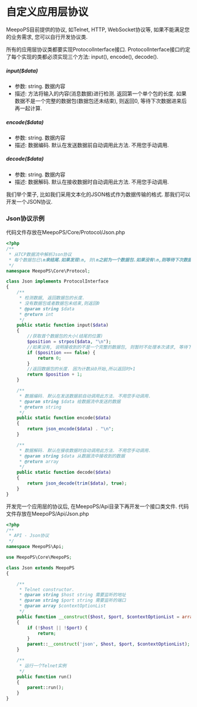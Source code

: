 # 自定义应用层协议

MeepoPS目前提供的协议, 如Telnet, HTTP, WebSocket协议等, 如果不能满足您的业务需求, 您可以自行开发协议类.

所有的应用层协议类都要实现ProtocolInterface接口. ProtocolInterface接口约定了每个实现的类都必须实现三个方法: input(), encode(), decode().

##### input($data)
- 参数: string. 数据内容
- 描述: 方法将输入的内容(消息数据)进行检测. 返回第一个单个包的长度. 如果数据不是一个完整的数据包(数据包还未结束), 则返回0, 等待下次数据进来后再一起计算.

##### encode($data)
- 参数: string. 数据内容
- 描述: 数据编码. 默认在发送数据前自动调用此方法. 不用您手动调用.

##### decode($data)
- 参数: string. 数据内容
- 描述: 数据解码. 默认在接收数据时自动调用此方法. 不用您手动调用.

我们举个栗子, 比如我们采用文本化的JSON格式作为数据传输的格式. 那我们可以开发一个JSON协议.

### Json协议示例
代码文件存放在MeepoPS/Core/Protocol/Json.php
```php
<?php
/**
 * 从TCP数据流中解析Json协议
 * 每个数据包已\n来结尾.如果发现\n, 则\n之前为一个数据包.如果没有\n,则等待下次数据的到来
 */
namespace MeepoPS\Core\Protocol;

class Json implements ProtocolInterface
{
    /**
     * 检测数据, 返回数据包的长度.
     * 没有数据包或者数据包未结束,则返回0
     * @param string $data
     * @return int
     */
    public static function input($data)
    {
        //获取首个数据包的大小(结尾的位置)
        $position = strpos($data, "\n");
        //如果没有, 说明接收到的不是一个完整的数据包, 则暂时不处理本次请求, 等待下次接收后再一起处理
        if ($position === false) {
            return 0;
        }
        //返回数据包的长度. 因为计数从0开始,所以返回时+1
        return $position + 1;
    }

    /**
     * 数据编码. 默认在发送数据前自动调用此方法. 不用您手动调用.
     * @param string $data 给数据流中发送的数据
     * @return string
     */
    public static function encode($data)
    {
        return json_encode($data) . "\n";
    }

    /**
     * 数据解码. 默认在接收数据时自动调用此方法. 不用您手动调用.
     * @param string $data 从数据流中接收到的数据
     * @return array
     */
    public static function decode($data)
    {
        return json_decode(trim($data), true);
    }
}
```

开发完一个应用层的协议后, 在MeepoPS/Api目录下再开发一个接口类文件.
代码文件存放在MeepoPS/Api/Json.php
```php
<?php
/**
 * API - Json协议
 */
namespace MeepoPS\Api;

use MeepoPS\Core\MeepoPS;

class Json extends MeepoPS
{

    /**
     * Telnet constructor.
     * @param string $host string 需要监听的地址
     * @param string $port string 需要监听的端口
     * @param array $contextOptionList
     */
    public function __construct($host, $port, $contextOptionList = array())
    {
        if (!$host || !$port) {
            return;
        }
        parent::__construct('json', $host, $port, $contextOptionList);
    }

    /**
     * 运行一个Telnet实例
     */
    public function run()
    {
        parent::run();
    }
}
```